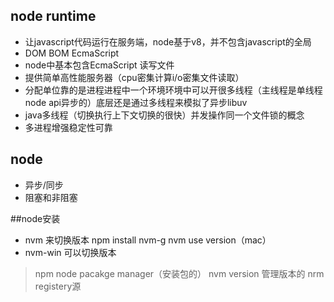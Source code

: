 ## node runtime
- 让javascript代码运行在服务端，node基于v8，并不包含javascript的全局
- DOM BOM EcmaScript
- node中基本包含EcmaScript 读写文件
- 提供简单高性能服务器（cpu密集计算i/o密集文件读取）
- 分配单位靠的是进程进程中一个环境环境中可以开很多线程（主线程是单线程 node api异步的）底层还是通过多线程来模拟了异步libuv
- java多线程（切换执行上下文切换的很快）并发操作同一个文件锁的概念
- 多进程增强稳定性可靠

## node
- 异步/同步
- 阻塞和非阻塞

##node安装
- nvm 来切换版本 npm install nvm-g nvm use version（mac）
- nvm-win 可以切换版本
>npm node pacakge manager（安装包的）
>nvm version 管理版本的
>nrm registery源